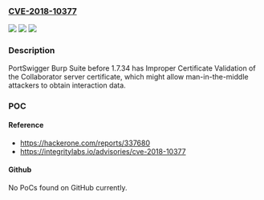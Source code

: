 ### [CVE-2018-10377](https://cve.mitre.org/cgi-bin/cvename.cgi?name=CVE-2018-10377)
![](https://img.shields.io/static/v1?label=Product&message=n%2Fa&color=blue)
![](https://img.shields.io/static/v1?label=Version&message=n%2Fa&color=blue)
![](https://img.shields.io/static/v1?label=Vulnerability&message=n%2Fa&color=brighgreen)

### Description

PortSwigger Burp Suite before 1.7.34 has Improper Certificate Validation of the Collaborator server certificate, which might allow man-in-the-middle attackers to obtain interaction data.

### POC

#### Reference
- https://hackerone.com/reports/337680
- https://integritylabs.io/advisories/cve-2018-10377

#### Github
No PoCs found on GitHub currently.

